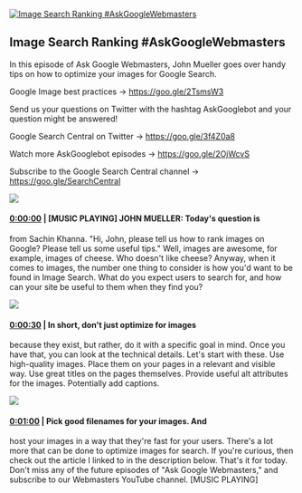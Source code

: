 [![Image Search Ranking #AskGoogleWebmasters](https://i.ytimg.com/vi/XR3KjgLpT7A/maxresdefault.jpg)](https://www.youtube.com/watch?v=XR3KjgLpT7A)

## Image Search Ranking #AskGoogleWebmasters

In this episode of Ask Google Webmasters, John Mueller goes over handy tips on how to optimize your images for Google Search. 



Google Image best practices → https://goo.gle/2TsmsW3 



Send us your questions on Twitter with the hashtag AskGooglebot and your question might be answered! 

Google Search Central on Twitter → https://goo.gle/3f4Z0a8



Watch more AskGooglebot episodes → https://goo.gle/2OjWcvS

Subscribe to the Google Search Central channel → https://goo.gle/SearchCentral



![](https://i.ytimg.com/vi/XR3KjgLpT7A/maxres1.jpg)



#### [0:00:00](https://www.youtube.com/watch?v=XR3KjgLpT7A&t=0) |  [MUSIC PLAYING] JOHN MUELLER: Today's question is

from Sachin Khanna. "Hi, John, please tell us how to rank images on Google? Please tell us some useful tips." Well, images are awesome, for example, images of cheese. Who doesn't like cheese? Anyway, when it comes to images, the number one thing to consider is how you'd want to be found in Image Search. What do you expect users to search for, and how can your site be useful to them when they find you?  

![](https://i.ytimg.com/vi/XR3KjgLpT7A/maxres2.jpg)



#### [0:00:30](https://www.youtube.com/watch?v=XR3KjgLpT7A&t=30) |  In short, don't just optimize for images

because they exist, but rather, do it with a specific goal in mind. Once you have that, you can look at the technical details. Let's start with these. Use high-quality images. Place them on your pages in a relevant and visible way. Use great titles on the pages themselves. Provide useful alt attributes for the images. Potentially add captions.  

![](https://i.ytimg.com/vi/XR3KjgLpT7A/maxres3.jpg)



#### [0:01:00](https://www.youtube.com/watch?v=XR3KjgLpT7A&t=60) |  Pick good filenames for your images. And

host your images in a way that they're fast for your users. There's a lot more that can be done to optimize images for search. If you're curious, then check out the article I linked to in the description below. That's it for today. Don't miss any of the future episodes of "Ask Google Webmasters," and subscribe to our Webmasters YouTube channel. [MUSIC PLAYING]  